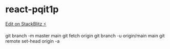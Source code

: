 # react-pqit1p

[Edit on StackBlitz ⚡️](https://stackblitz.com/edit/react-pqit1p)


git branch -m master main
git fetch origin
git branch -u origin/main main
git remote set-head origin -a
